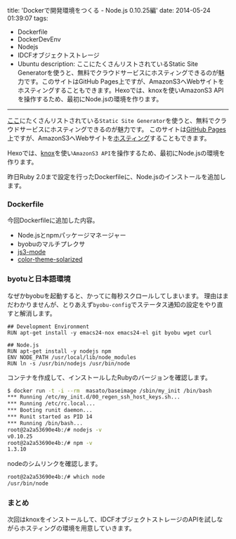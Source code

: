 title: 'Dockerで開発環境をつくる - Node.js 0.10.25編'
date: 2014-05-24 01:39:07
tags:
 - Dockerfile
 - DockerDevEnv
 - Nodejs
 - IDCFオブジェクトストレージ
 - Ubuntu
description: ここにたくさんリストされているStatic Site Generatorを使うと、無料でクラウドサービスにホスティングできるのが魅力です。このサイトはGitHub Pages上ですが、AmazonS3へWebサイトをホスティングすることもできます。Hexoでは、knoxを使いAmazonS3 APIを操作するため、最初にNode.jsの環境を作ります。
---

[ここ](http://staticsitegenerators.net/)にたくさんリストされている`Static Site Generator`を使うと、無料でクラウドサービスにホスティングできるのが魅力です。
このサイトは[GitHub Pages](https://pages.github.com/)上ですが、AmazonS3へWebサイトを[ホスティング](http://docs.aws.amazon.com/AmazonS3/latest/dev/WebsiteHosting.html)することもできます。

Hexoでは、[knox](https://github.com/LearnBoost/knox)を使い`AmazonS3 API`を操作するため、最初にNode.jsの環境を作ります。


<!-- more -->

昨日Ruby 2.0まで設定を行ったDockerfileに、Node.jsのインストールを追加します。

### Dockerfile


今回Dockerfileに追加した内容。

* Node.jsとnpmパッケージマネージャー
* byobuのマルチプレクサ
* [js3-mode](https://github.com/thomblake/js3-mode)
* [color-theme-solarized](https://github.com/sellout/emacs-color-theme-solarized)

### byotuと日本語環境

なぜかbyobuを起動すると、かってに毎秒スクロールしてしまいます。
理由はまだわかりませんが、とりあえず`byobu-config`でステータス通知の設定をやり直すと解消します。

``` Dokerfile
## Development Environment
RUN apt-get install -y emacs24-nox emacs24-el git byobu wget curl

## Node.js
RUN apt-get install -y nodejs npm
ENV NODE_PATH /usr/local/lib/node_modules
RUN ln -s /usr/bin/nodejs /usr/bin/node
```

コンテナを作成して、インストールしたRubyのバージョンを確認します。

``` bash
$ docker run -t -i --rm  masato/baseimage /sbin/my_init /bin/bash
*** Running /etc/my_init.d/00_regen_ssh_host_keys.sh...
*** Running /etc/rc.local...
*** Booting runit daemon...
*** Runit started as PID 14
*** Running /bin/bash...
root@2a2a53690e4b:/# nodejs -v
v0.10.25
root@2a2a53690e4b:/# npm -v
1.3.10
```

nodeのシムリンクを確認します。

``` bash
root@2a2a53690e4b:/# which node
/usr/bin/node
```

### まとめ

次回はknoxをインストールして、IDCFオブジェクトストレージのAPIを試しながらホスティングの環境を用意していきます。